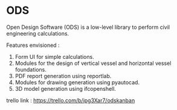# ODS

Open Design Software (ODS) is a low-level library to perform civil engineering calculations.

Features envisioned :
1. Form UI for simple calculations.
2. Modules for the design of vertical vessel and horizontal vessel foundations.
3. PDF report generation using reportlab.
4. Modules for drawing generation using pyautocad.
5. 3D model generation using ifcopenshell.

trello link : https://trello.com/b/ipg3Xar7/odskanban